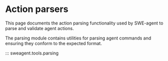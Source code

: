 # Action parsers

This page documents the action parsing functionality used by SWE-agent to parse and validate agent actions.

The parsing module contains utilities for parsing agent commands and ensuring they conform to the expected format.

::: sweagent.tools.parsing